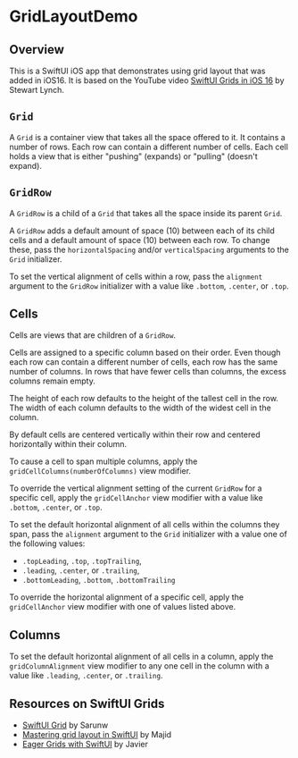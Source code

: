 # GridLayoutDemo

## Overview

This is a SwiftUI iOS app that demonstrates using grid layout
that was added in iOS16.  It is based on the YouTube video
[SwiftUI Grids in iOS 16](https://www.youtube.com/watch?v=ZU_6RejjIKU)
by Stewart Lynch.

## `Grid`

A `Grid` is a container view that takes all the space offered to it.
It contains a number of rows.
Each row can contain a different number of cells.
Each cell holds a view that is either
"pushing" (expands) or "pulling" (doesn't expand).

## `GridRow`

A `GridRow` is a child of a `Grid` that
takes all the space inside its parent `Grid`.

A `GridRow` adds a default amount of space (10)
between each of its child cells
and a default amount of space (10) between each row.
To change these, pass the `horizontalSpacing` and/or `verticalSpacing`
arguments to the `Grid` initializer.

To set the vertical alignment of cells within a row,
pass the `alignment` argument to the `GridRow` initializer
with a value like `.bottom`, `.center`, or `.top`.

## Cells

Cells are views that are children of a `GridRow`.

Cells are assigned to a specific column based on their order.
Even though each row can contain a different number of cells,
each row has the same number of columns.
In rows that have fewer cells than columns,
the excess columns remain empty.

The height of each row defaults to the height of the tallest cell in the row.
The width of each column defaults to the width of the widest cell in the column.

By default cells are centered vertically within their row
and centered horizontally within their column.

To cause a cell to span multiple columns,
apply the `gridCellColumns(numberOfColumns)` view modifier.

To override the vertical alignment setting of the current `GridRow`
for a specific cell, apply the `gridCellAnchor` view modifier
with a value like `.bottom`, `.center`, or `.top`.

To set the default horizontal alignment of all cells
within the columns they span,
pass the `alignment` argument to the `Grid` initializer
with a value one of the following values:

- `.topLeading`, `.top`, `.topTrailing`,
- `.leading`, `.center`, or `.trailing`,
- `.bottomLeading`, `.bottom`, `.bottomTrailing`

To override the horizontal alignment of a specific cell,
apply the `gridCellAnchor` view modifier with one of values listed above.

## Columns

To set the default horizontal alignment of all cells in a column,
apply the `gridColumnAlignment` view modifier to any one cell in the column
with a value like `.leading`, `.center`, or `.trailing`.

## Resources on SwiftUI Grids

- [SwiftUI Grid](https://sarunw.com/posts/swiftui-grid/) by Sarunw
- [Mastering grid layout in SwiftUI](https://swiftwithmajid.com/2022/08/10/mastering-grid-layout-in-swiftui/) by Majid
- [Eager Grids with SwiftUI](https://swiftui-lab.com/eager-grids/) by Javier
